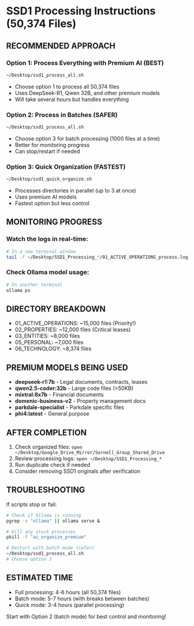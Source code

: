 # SSD1 Processing Instructions (50,374 Files)

## RECOMMENDED APPROACH

### Option 1: Process Everything with Premium AI (BEST)
```bash
~/Desktop/ssd1_process_all.sh
```
- Choose option 1 to process all 50,374 files
- Uses DeepSeek-R1, Qwen 32B, and other premium models
- Will take several hours but handles everything

### Option 2: Process in Batches (SAFER)
```bash
~/Desktop/ssd1_process_all.sh
```
- Choose option 3 for batch processing (1000 files at a time)
- Better for monitoring progress
- Can stop/restart if needed

### Option 3: Quick Organization (FASTEST)
```bash
~/Desktop/ssd1_quick_organize.sh
```
- Processes directories in parallel (up to 3 at once)
- Uses premium AI models
- Fastest option but less control

## MONITORING PROGRESS

### Watch the logs in real-time:
```bash
# In a new terminal window
tail -f ~/Desktop/SSD1_Processing_*/01_ACTIVE_OPERATIONS_process.log
```

### Check Ollama model usage:
```bash
# In another terminal
ollama ps
```

## DIRECTORY BREAKDOWN
- 01_ACTIVE_OPERATIONS: ~15,000 files (Priority!)
- 02_PROPERTIES: ~12,000 files (Critical leases)
- 03_ENTITIES: ~8,000 files
- 05_PERSONAL: ~7,000 files
- 06_TECHNOLOGY: ~8,374 files

## PREMIUM MODELS BEING USED
- **deepseek-r1:7b** - Legal documents, contracts, leases
- **qwen2.5-coder:32b** - Large code files (>50KB)
- **mixtral:8x7b** - Financial documents
- **domenic-business-v2** - Property management docs
- **parkdale-specialist** - Parkdale specific files
- **phi4:latest** - General purpose

## AFTER COMPLETION
1. Check organized files: `open ~/Desktop/Google_Drive_Mirror/Sornell_Group_Shared_Drive`
2. Review processing logs: `open ~/Desktop/SSD1_Processing_*`
3. Run duplicate check if needed
4. Consider removing SSD1 originals after verification

## TROUBLESHOOTING

If scripts stop or fail:
```bash
# Check if Ollama is running
pgrep -x "ollama" || ollama serve &

# Kill any stuck processes
pkill -f "ai_organize_premium"

# Restart with batch mode (safer)
~/Desktop/ssd1_process_all.sh
# Choose option 3
```

## ESTIMATED TIME
- Full processing: 4-6 hours (all 50,374 files)
- Batch mode: 5-7 hours (with breaks between batches)
- Quick mode: 3-4 hours (parallel processing)

Start with Option 2 (batch mode) for best control and monitoring!